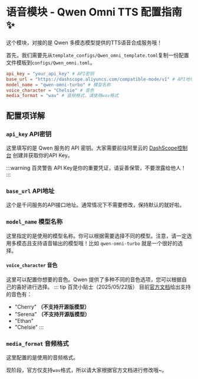# 语音模块 - Qwen Omni TTS 配置指南 ✨

这个模块，对接的是 Qwen 多模态模型提供的TTS语音合成服务哦！

首先，我们需要先从`template_configs/Qwen_omni_template.toml`复制一份配置文件模板到`configs/Qwen_omni.toml`。

```toml
api_key = "your_api_key" # API密钥
base_url = "https://dashscope.aliyuncs.com/compatible-mode/v1" # API地址
model_name = "qwen-omni-turbo" # 模型名称
voice_character = "Chelsie" # 音色
media_format = "wav" # 音频格式，请使用wav格式
```

## 配置项详解

### `api_key` API密钥
这里填写的是 Qwen 服务的 API 密钥。大家需要前往阿里云的 [DashScope控制台](https://dashscope.console.aliyun.com/) 创建并获取你的API Key。

:::warning 百灵警告
API Key是你的重要凭证，请妥善保管，不要泄露给他人！
:::

### `base_url` API地址
这个是千问服务的API接口地址。通常情况下不需要修改，保持默认的就好啦。

### `model_name` 模型名称
这里指定的是使用的模型名称。你可以根据需要选择不同的模型。注意，请一定选用多模态且支持语音输出的模型哦！比如 `qwen-omni-turbo` 就是一个很好的选择。

#### `voice_character` 音色
这里可以配置你想要的音色。Qwen 提供了多种不同的音色选项，您可以根据自己的喜好进行选择。
::: tip 百灵小贴士（2025/05/22版）
目前[官方文档](https://help.aliyun.com/zh/model-studio/qwen-omni)给出支持的音色有：
- "Cherry" **（不支持开源版模型）**
- "Serena" **（不支持开源版模型）**
- "Ethan"
- "Chelsie"
:::

### `media_format` 音频格式
这里配置的是使用的音频格式。

现阶段，官方仅支持`wav`格式，所以请大家根据官方文档进行修改哦~。